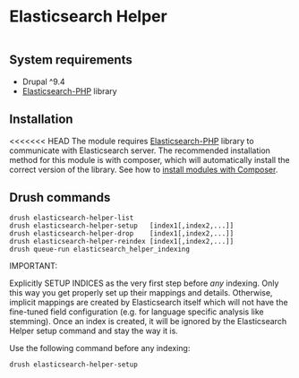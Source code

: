 # Elasticsearch Helper

[![<wunderio>](https://circleci.com/gh/wunderio/elasticsearch_helper/tree/7.x.svg?style=svg)](<https://app.circleci.com/pipelines/github/wunderio/elasticsearch_helper?branch=8.x-7.x>)

## System requirements
* Drupal ^9.4
* [Elasticsearch-PHP](https://github.com/elastic/elasticsearch-php) library

## Installation

<<<<<<< HEAD
The module requires [Elasticsearch-PHP](https://github.com/elastic/elasticsearch-php)
library to communicate with Elasticsearch server. The recommended installation
method for this module is with composer, which will automatically install
the correct version of the library. See how to [install modules with
Composer](https://www.drupal.org/docs/develop/using-composer/manage-dependencies#managing-contributed).

## Drush commands

```
drush elasticsearch-helper-list
drush elasticsearch-helper-setup   [index1[,index2,...]]
drush elasticsearch-helper-drop    [index1[,index2,...]]
drush elasticsearch-helper-reindex [index1[,index2,...]]
drush queue-run elasticsearch_helper_indexing
```

IMPORTANT:

Explicitly SETUP INDICES as the very first step before _any_ indexing. Only this way you get properly set up their
mappings and details. Otherwise, implicit mappings are created by Elasticsearch itself which will not have the
fine-tuned field configuration (e.g. for language specific analysis like stemming). Once an index is created, it will
be ignored by the Elasticsearch Helper setup command and stay the way it is.

Use the following command before any indexing:

```
drush elasticsearch-helper-setup
```
